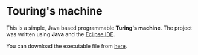 # Touring's machine

This is a simple, Java based programmable **Turing's machine**. The project was written using **Java** and the [Eclipse IDE](https://eclipse.org/users/). 

You can download the executable file from [here](https://github.com/MedaiP90/touring-s-machine/releases).
